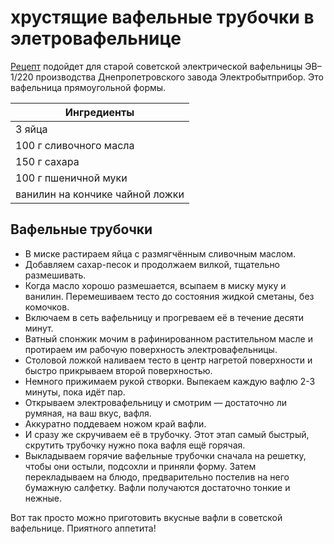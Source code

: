 # хрустящие вафельные трубочки в элетровафельнице

[Рецепт](https://www.eat-me.ru/20170515/vafelnye-trubochki-vafelnica.htm#_3) подойдет для старой советской электрической вафельницы ЭВ–1/220 производства Днепропетровского завода Электробытприбор. Это вафельница прямоугольной формы.

|Ингредиенты|
|-|
| 3 яйца |
| 100 г сливочного масла |
| 150 г сахара |
| 100 г пшеничной муки |
| ванилин на кончике чайной ложки |

## Вафельные трубочки

- В миске растираем яйца с размягчённым сливочным маслом.
- Добавляем сахар-песок и продолжаем вилкой, тщательно размешивать.
- Когда масло хорошо размешается, всыпаем в миску муку и ванилин. Перемешиваем тесто до состояния жидкой сметаны, без комочков.
- Включаем в сеть вафельницу и прогреваем её в течение десяти минут.
- Ватный спонжик мочим в рафинированном растительном масле и протираем им рабочую поверхность электровафельницы.
- Столовой ложкой наливаем тесто в центр нагретой поверхности и быстро прикрываем второй поверхностью.
- Немного прижимаем рукой створки. Выпекаем каждую вафлю 2-3 минуты, пока идёт пар.
- Открываем электровафельницу и смотрим — достаточно ли румяная, на ваш вкус, вафля.
- Аккуратно поддеваем ножом край вафли.
- И сразу же скручиваем её в трубочку. Этот этап самый быстрый, скрутить трубочку нужно пока вафля ещё горячая.
- Выкладываем горячие вафельные трубочки сначала на решетку, чтобы они остыли, подсохли и приняли форму. Затем перекладываем на блюдо, предварительно постелив на него бумажную салфетку. Вафли получаются достаточно тонкие и нежные.

Вот так просто можно приготовить вкусные вафли в советской вафельнице. Приятного аппетита!

